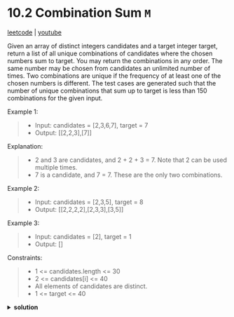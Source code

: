 # 10.2 Combination Sum `M`

[leetcode](https://leetcode.com/problems/combination-sum/) |
[youtube](https://www.youtube.com/watch?v=GBKI9VSKdGg)

Given an array of distinct integers candidates and a target integer target, return a list of all unique combinations of candidates where the chosen numbers sum to target.
You may return the combinations in any order. The same number may be chosen from candidates an unlimited number of times.
Two combinations are unique if the frequency of at least one of the chosen numbers is different.
The test cases are generated such that the number of unique combinations that sum up to target is less than 150 combinations for the given input.

Example 1:
> - Input: candidates = [2,3,6,7], target = 7
> - Output: [[2,2,3],[7]]

Explanation:
> - 2 and 3 are candidates, and 2 + 2 + 3 = 7. Note that 2 can be used multiple times.
> - 7 is a candidate, and 7 = 7.
> These are the only two combinations.

Example 2:
> - Input: candidates = [2,3,5], target = 8
> - Output: [[2,2,2,2],[2,3,3],[3,5]]

Example 3:
> - Input: candidates = [2], target = 1
> - Output: []

Constraints:
> - 1 <= candidates.length <= 30
> - 2 <= candidates[i] <= 40
> - All elements of candidates are distinct.
> - 1 <= target <= 40

<details>
  <summary><b>solution</b></summary>

```go
func combinationSum(candidates []int, target int) [][]int {
    var res [][]int
    var temp []int

    var backtrack func(start, remaining int)
    backtrack = func(start, remaining int) {
        if remaining == 0 {
            // If the remaining target is 0, we found a valid combination
            combination := append([]int{}, temp...)
            res = append(res, combination)
            return
        }
        if remaining < 0 {
            // If remaining is negative, no valid combination
            return
        }

        for i := start; i < len(candidates); i++ {
            // Add the current candidate to the temporary combination
            temp = append(temp, candidates[i])
            // Recursively try with the same candidate (unlimited usage allowed)
            backtrack(i, remaining-candidates[i])
            // Backtrack by removing the last added element
            temp = temp[:len(temp)-1]
        }
    }

    backtrack(0, target)
    return res
}
```
</details>
